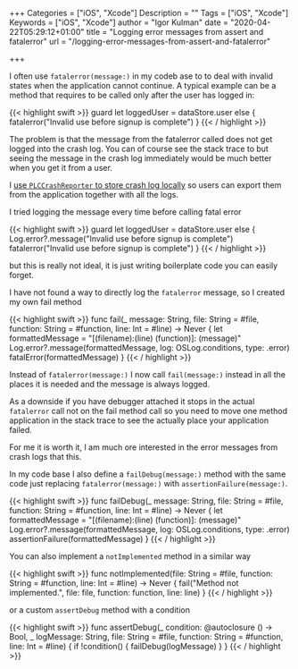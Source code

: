 +++
Categories = ["iOS", "Xcode"]
Description = ""
Tags = ["iOS", "Xcode"]
Keywords = ["iOS", "Xcode"]
author = "Igor Kulman"
date = "2020-04-22T05:29:12+01:00"
title = "Logging error messages from assert and fatalerror"
url = "/logging-error-messages-from-assert-and-fatalerror"

+++

I often use `fatalerror(message:)` in my codeb ase to to deal with invalid states when the application cannot continue. A typical example can be a method that requires to be called only after the user has logged in:

{{< highlight swift >}}
guard let loggedUser = dataStore.user else {
	fatalerror("Invalid use before signup is complete")
}
{{< / highlight >}}

The problem is that the message from the fatalerror called does not get logged into the crash log. You can of course see the stack trace to but seeing the message in the crash log immediately would be much better when you get it from a user.

I [use `PLCCrashReporter` to store crash log locally](https://blog.kulman.sk/logging-ios-app-crashes/) so users can export them from the application together with all the logs.

I tried logging the message every time before calling fatal error

{{< highlight swift >}}
guard let loggedUser = dataStore.user else {
	Log.error?.message("Invalid use before signup is complete")
	fatalerror("Invalid use before signup is complete")
}
{{< / highlight >}}

but this is really not ideal, it is just writing boilerplate code you can easily forget.

I have not found a way to directly log the `fatalerror` message, so I created my own fail method

{{< highlight swift >}}
func fail(_ message: String, file: String = #file, function: String = #function, line: Int = #line) -> Never {
    let formattedMessage = "[\(filename):\(line) \(function)]: \(message)"
    Log.error?.message(formattedMessage, log: OSLog.conditions, type: .error)
    fatalError(formattedMessage)
}
{{< / highlight >}}

Instead of `fatalerror(message:)` I now call `fail(message:)` instead in all the places it is needed and the message is always logged. 

As a downside if you have debugger attached it stops in the actual `fatalerror` call not on the fail method call so you need to move one method application in the stack trace to see the actually place your application failed. 

For me it is worth it, I am much ore interested in the error messages from crash logs that this.

In my code base I also define a `failDebug(message:)` method with the same code just replacing `fatalerror(message:)` with `assertionFailure(message:)`.

<!--more-->

{{< highlight swift >}}
func failDebug(_ message: String, file: String = #file, function: String = #function, line: Int = #line) -> Never {
    let formattedMessage = "[\(filename):\(line) \(function)]: \(message)"
    Log.error?.message(formattedMessage, log: OSLog.conditions, type: .error)
    assertionFailure(formattedMessage)
}
{{< / highlight >}}

You can also implement a `notImplemented` method in a similar way

{{< highlight swift >}}
func notImplemented(file: String = #file, function: String = #function, line: Int = #line) -> Never {
    fail("Method not implemented.", file: file, function: function, line: line)
}
{{< / highlight >}}

or a custom `assertDebug` method with a condition

{{< highlight swift >}}
func assertDebug(_ condition: @autoclosure () -> Bool, _ logMessage: String, file: String = #file, function: String = #function, line: Int = #line) {
    if !condition() {
        failDebug(logMessage)
    }
}
{{< / highlight >}}